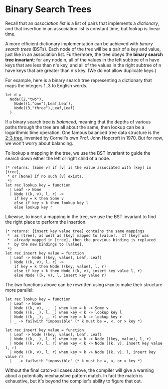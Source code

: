 # Binary Search Trees

Recall that an *association list* is a list of pairs that implements a
*dictionary*, and that insertion in an association list is constant
time, but lookup is linear time. 

A more efficient dictionary implementation can be achieved with *binary
search trees* (BSTs). Each node of the tree will be a pair of a key and value,
just like in an association list. Furthermore, the tree obeys
the **binary search tree invariant**: for any node n, all of
the values in the left subtree of n have keys that are less than n's
key, and all of the values in the right subtree of n have keys that are
greater than n's key.  (We do not allow duplicate keys.)

For example, here is a binary search tree representing a dictionary
that maps the integers 1..3 to English words.
```
let d = 
  Node((2,"two"), 
    Node((1,"one"),Leaf,Leaf),
    Node((3,"three"),Leaf,Leaf)
  )
```

If a binary search tree is *balanced*, meaning that the depths of various
paths through the tree are all about the same, then lookup can be
a logarithmic time operation.  One famous balanced tree
data structure is the [2-3 tree][23tree], invented by Cornell's own 
Prof. John Hopcroft in 1970.  But for now, we won't worry about balancing.

[23tree]: https://en.wikipedia.org/wiki/2%E2%80%933_tree

To lookup a mapping in the tree, we use the BST invariant to
guide the search down either the left or right child of a node.
```
(* returns: [Some v] if [v] is the value associated with [key] in [tree],
 * or [None] if no such [v] exists.
 *)
let rec lookup key = function
  | Leaf -> None
  | Node ((k, v), l, r) ->
    if key = k then Some v
    else if key < k then lookup key l
    else lookup key r
```

Likewise, to insert a mapping in the tree, we use the BST invariant
to find the right place to perform the insertion.
```
(* returns: [insert key value tree] contains the same mappings
 *  as [tree], as well as [key] mapped to [value].  If [key] was
 *  already mapped in [tree], then the previous binding is replaced
 *  by the new bindings to [value].
 *)
let rec insert key value = function
  | Leaf -> Node ((key, value), Leaf, Leaf)
  | Node ((k, v), l, r) ->
    if key = k then Node ((key, value), l, r)
    else if key < k then Node ((k, v), insert key value l, r)
    else Node ((k, v), l, insert key value r)

```

The two functions above can be rewritten using `when` to make
their structure more parallel:

```
let rec lookup key = function
  | Leaf -> None
  | Node ((k, v), _, _) when key = k -> Some v
  | Node ((k, _), l, _) when key < k -> lookup key l
  | Node ((k, _), _, r) when key > k -> lookup key r
  | _ -> failwith "impossible" (* k must be =, <, or > key *)
  
let rec insert key value = function
  | Leaf -> Node ((key, value), Leaf, Leaf)
  | Node ((k, _), l, r) when key = k -> Node ((key, value), l, r)
  | Node ((k, v), l, r) when key < k -> Node ((k, v), insert key value l, r)
  | Node ((k, v), l, r) when key > k -> Node ((k, v), l, insert key value r)
  | _ -> failwith "impossible" (* k must be =, <, or > key *)
```
  
Without the final catch-all cases above, the compiler will give a warning
about a potentially inexhaustive pattern match.  In fact the match
is exhaustive, but it's beyond the compiler's ability to figure that out.

